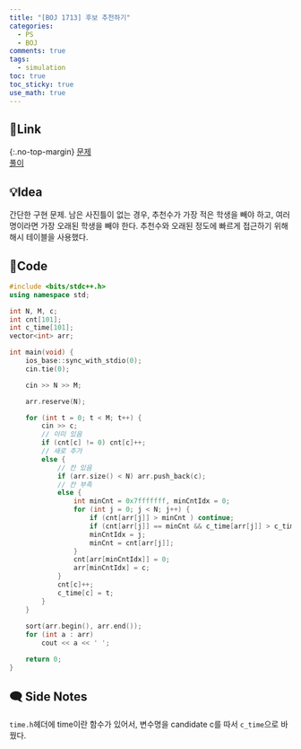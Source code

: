 ```yaml
---
title: "[BOJ 1713] 후보 추천하기"
categories:
  - PS
  - BOJ
comments: true
tags:
  - simulation
toc: true
toc_sticky: true
use_math: true
---
```

## 🔗Link
{:.no-top-margin}
[문제](https://boj.kr/1713)  
[풀이](https://github.com/La-Coruna/PS/blob/main/baekjoon/1713.cpp)  
## 💡Idea
간단한 구현 문제.
남은 사진틀이 없는 경우, 추천수가 가장 적은 학생을 빼야 하고, 여러명이라면 가장 오래된 학생을 빼야 한다. 추천수와 오래된 정도에 빠르게 접근하기 위해 해시 테이블을 사용했다.

## 🔑Code
```c++
#include <bits/stdc++.h>
using namespace std;

int N, M, c;
int cnt[101];
int c_time[101];
vector<int> arr;

int main(void) {
	ios_base::sync_with_stdio(0);
	cin.tie(0);

	cin >> N >> M;

	arr.reserve(N);

	for (int t = 0; t < M; t++) {
		cin >> c;
		// 이미 있음
		if (cnt[c] != 0) cnt[c]++;
		// 새로 추가
		else {
			// 칸 있음
			if (arr.size() < N) arr.push_back(c);
			// 칸 부족
			else {
				int minCnt = 0x7fffffff, minCntIdx = 0;
				for (int j = 0; j < N; j++) {
					if (cnt[arr[j]] > minCnt ) continue;
					if (cnt[arr[j]] == minCnt && c_time[arr[j]] > c_time[arr[minCntIdx]]) continue;
					minCntIdx = j;
					minCnt = cnt[arr[j]];
				}
				cnt[arr[minCntIdx]] = 0;
				arr[minCntIdx] = c;
			}
			cnt[c]++;
			c_time[c] = t;
		}
	}
	
	sort(arr.begin(), arr.end());
	for (int a : arr)
		cout << a << ' ';

	return 0;
}
```

## 🗨️ Side Notes
`time.h`헤더에 time이란 함수가 있어서, 변수명을 candidate c를 따서 `c_time`으로 바꿨다.